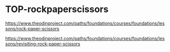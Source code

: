 # TOP-rockpaperscissors

https://www.theodinproject.com/paths/foundations/courses/foundations/lessons/rock-paper-scissors

https://www.theodinproject.com/paths/foundations/courses/foundations/lessons/revisiting-rock-paper-scissors